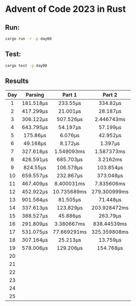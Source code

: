 # Advent of Code 2023 in Rust

## Run:

```bash
cargo run -r -p day00
```

## Test:

```bash
cargo test -p day00
```

## Results

|  Day  |  Parsing  |   Part 1    |    Part 2    |
| :---: | :-------: | :---------: | :----------: |
|   1   | 181.518µs |  233.55µs   |   334.82µs   |
|   2   | 417.299µs |  21.001µs   |   28.187µs   |
|   3   | 306.122µs |  507.526µs  |  2.446743ms  |
|   4   | 643.795µs |  54.197µs   |   57.199µs   |
|   5   | 175.86µs  |   6.076µs   |   42.952µs   |
|   6   | 49.168µs  |   8.172µs   |   1.397µs    |
|   7   | 327.618µs | 1.549093ms  |  1.587373ms  |
|   8   | 426.591µs |  685.703µs  |   3.2162ms   |
|   9   | 824.55µs  |  106.578µs  |  103.854µs   |
|  10   | 659.557µs |  232.867µs  |  373.048µs   |
|  11   | 467.409µs | 8.400031ms  |  7.835606ms  |
|  12   | 452.922µs | 10.735689ms | 279.300999ms |
|  13   | 901.584µs |  81.505µs   |   71.448µs   |
|  14   | 337.613µs |  123.829µs  | 203.928472ms |
|  15   | 388.527µs |  45.886µs   |   263.79µs   |
|  16   | 291.809µs | 3.380667ms  | 838.44539ms  |
|  17   | 531.075µs | 77.669291ms | 325.359808ms |
|  18   | 307.164µs |  25.213µs   |   13.759µs   |
|  19   | 578.006µs |  129.206µs  |  154.768µs   |
|  20   |           |             |              |
|  21   |           |             |              |
|  22   |           |             |              |
|  23   |           |             |              |
|  24   |           |             |              |
|  25   |           |             |              |

